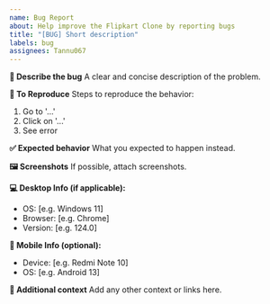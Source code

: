 ```yaml
---
name: Bug Report
about: Help improve the Flipkart Clone by reporting bugs
title: "[BUG] Short description"
labels: bug
assignees: Tannu067
---
```


**🐞 Describe the bug**
A clear and concise description of the problem.

**🔁 To Reproduce**
Steps to reproduce the behavior:
1. Go to '...'
2. Click on '...'
3. See error

**✅ Expected behavior**
What you expected to happen instead.

**🖼️ Screenshots**
If possible, attach screenshots.

**💻 Desktop Info (if applicable):**
 - OS: [e.g. Windows 11]
 - Browser: [e.g. Chrome]
 - Version: [e.g. 124.0]

**📱 Mobile Info (optional):**
 - Device: [e.g. Redmi Note 10]
 - OS: [e.g. Android 13]

**📌 Additional context**
Add any other context or links here.

